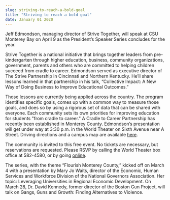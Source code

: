 ```yaml
---
slug: striving-to-reach-a-bold-goal
title: "Striving to reach a bold goal"
date: January 01 2020
---
```


<p>Jeff Edmondson, managing director of Strive Together, will speak at CSU Monterey Bay on April 9 as the President’s Speaker Series concludes for the year.
</p><p>Strive Together is a national initiative that brings together leaders from pre-kindergarten through higher education, business, community organizations, government, parents and others who are committed to helping children succeed from cradle to career. Edmondson served as executive director of The Strive Partnership in Cincinnati and Northern Kentucky. He’ll share lessons learned in that partnership in his talk, “Collective Impact: A New Way of Doing Business to Improve Educational Outcomes.”
</p><p>Those lessons are currently being applied across the country. The program identifies specific goals, comes up with a common way to measure those goals, and does so by using a rigorous set of data that can be shared with everyone. Each community sets its own priorities for improving education for students "from cradle to career." A Cradle to Career Partnership has recently been established in Monterey County. Edmondson’s presentation will get under way at 3:30 p.m. in the World Theater on Sixth Avenue near A Street. Driving directions and a campus map are available <a href="http://csumb.edu/maps">here</a>.
</p><p>The community is invited to this free event. No tickets are necessary, but reservations are requested. Please RSVP by calling the World Theater box office at 582-4580, or by going <a href="https://docs.google.com/a/csumb.edu/forms/d/1W9UGd0GvMFTvlrzS5UdSHzPPEcUv3RhS7oK85vUf9No/viewform">online</a>.
</p><p>The series, with the theme “Flourish Monterey County,” kicked off on March 4 with a presentation by Mary Jo Waits, director of the Economic, Human Services and Workforce Division of the National Governors Association. Her topic: Leveraging Universities in Regional Economic Development. On March 28, Dr. David Kennedy, former director of the Boston Gun Project, will talk on Gangs, Guns and Growth: Finding Alternatives to Violence.
</p><p> 
</p><p> 
</p><p> 
</p>
